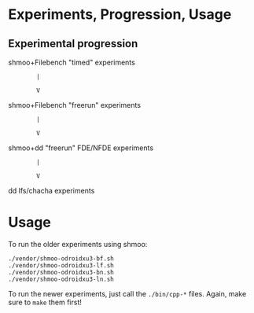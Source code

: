 # Experiments, Progression, Usage

## Experimental progression

shmoo+Filebench "timed" experiments

            |

            V

shmoo+Filebench "freerun" experiments

            |

            V

shmoo+dd "freerun" FDE/NFDE experiments

            |

            V
            
dd lfs/chacha experiments

# Usage

To run the older experiments using shmoo:

```
./vendor/shmoo-odroidxu3-bf.sh
./vendor/shmoo-odroidxu3-lf.sh
./vendor/shmoo-odroidxu3-bn.sh
./vendor/shmoo-odroidxu3-ln.sh
```

To run the newer experiments, just call the `./bin/cpp-*` files. Again, make sure to `make` them first!
